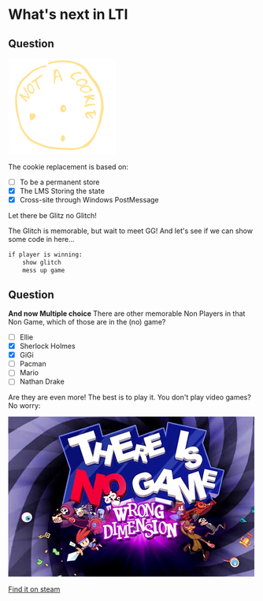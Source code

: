 # What's next in LTI

## Question

![Not a cookie!](/lti/assets/quiz_not_cookie.png)

The cookie replacement is based on:

- [ ] To be a permanent store
- [X] The LMS Storing the state
- [X] Cross-site through Windows PostMessage

Let there be Glitz no Glitch!

The Glitch is memorable, but wait to meet GG! And let's see if we can show some code in here...

```
if player is winning:
    show glitch
    mess up game
```

## Question

**And now Multiple choice** There are other memorable Non Players in that Non Game, which of those are in the (no) game? 

- [ ] Ellie
- [X] Sherlock Holmes
- [X] GiGi
- [ ] Pacman
- [ ] Mario
- [ ] Nathan Drake

Are they are even more! The best is to play it. You don't play video games? No worry:

![There is no game](/test/assets/thereisnogame_sm.jpg)

[Find it on steam](https://store.steampowered.com/app/1240210/There_Is_No_Game_Wrong_Dimension/)
